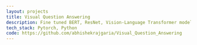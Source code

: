 ```yaml
---
layout: projects
title: Visual Question Answering
description: Fine tuned BERT, ResNet, Vision-Language Transformer models, obtained Accuracy of 53.2% and F1-score of 21.0%. Converted VQA task to classification task (1000 classes), performed inference based on 7-Question and 3-Answer type.
tech_stack: Pytorch, Python
code: https://github.com/abhishekrajgaria/Visual_Question_Answering
---
```

